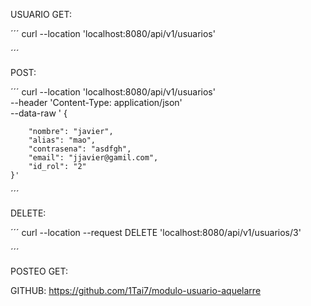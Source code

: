 USUARIO
GET:

 ´´´ 
 curl --location 'localhost:8080/api/v1/usuarios' 

 ´´´

POST: 

´´´ 
curl --location 'localhost:8080/api/v1/usuarios' \
--header 'Content-Type: application/json' \
--data-raw '   {
    
        "nombre": "javier",
        "alias": "mao",
        "contrasena": "asdfgh",
        "email": "jjavier@gamil.com",
        "id_rol": "2"
    }' 
´´´

DELETE:

´´´ 
curl --location --request DELETE 'localhost:8080/api/v1/usuarios/3' 

´´´

POSTEO
GET: 



GITHUB: https://github.com/1Tai7/modulo-usuario-aquelarre